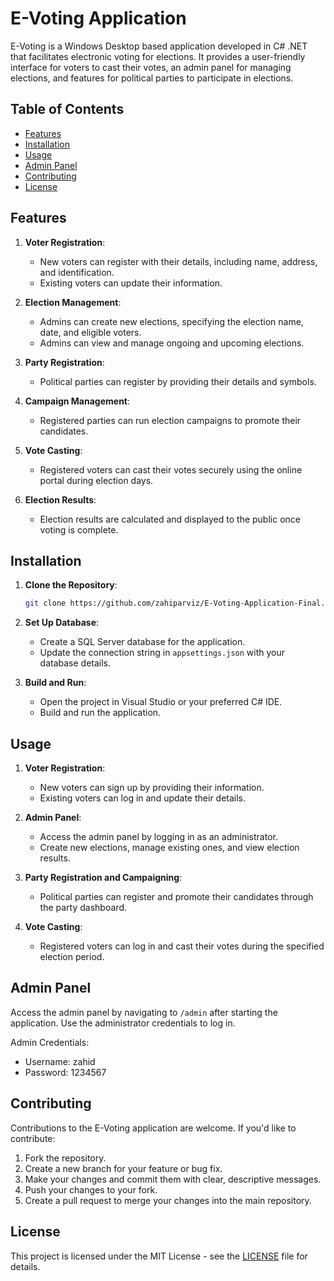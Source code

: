 # E-Voting Application



E-Voting is a Windows Desktop based application developed in C# .NET that facilitates electronic voting for elections. It provides a user-friendly interface for voters to cast their votes, an admin panel for managing elections, and features for political parties to participate in elections.

## Table of Contents

- [Features](#features)
- [Installation](#installation)
- [Usage](#usage)
- [Admin Panel](#admin-panel)
- [Contributing](#contributing)
- [License](#license)

## Features

1. **Voter Registration**:
   - New voters can register with their details, including name, address, and identification.
   - Existing voters can update their information.

2. **Election Management**:
   - Admins can create new elections, specifying the election name, date, and eligible voters.
   - Admins can view and manage ongoing and upcoming elections.

3. **Party Registration**:
   - Political parties can register by providing their details and symbols.

4. **Campaign Management**:
   - Registered parties can run election campaigns to promote their candidates.

5. **Vote Casting**:
   - Registered voters can cast their votes securely using the online portal during election days.

6. **Election Results**:
   - Election results are calculated and displayed to the public once voting is complete.

## Installation

1. **Clone the Repository**:

   ```bash
   git clone https://github.com/zahiparviz/E-Voting-Application-Final.git
   ```

2. **Set Up Database**:
   - Create a SQL Server database for the application.
   - Update the connection string in `appsettings.json` with your database details.

3. **Build and Run**:
   - Open the project in Visual Studio or your preferred C# IDE.
   - Build and run the application.

## Usage

1. **Voter Registration**:
   - New voters can sign up by providing their information.
   - Existing voters can log in and update their details.

2. **Admin Panel**:
   - Access the admin panel by logging in as an administrator.
   - Create new elections, manage existing ones, and view election results.
   
3. **Party Registration and Campaigning**:
   - Political parties can register and promote their candidates through the party dashboard.

4. **Vote Casting**:
   - Registered voters can log in and cast their votes during the specified election period.

## Admin Panel

Access the admin panel by navigating to `/admin` after starting the application. Use the administrator credentials to log in. 

Admin Credentials:
- Username: zahid
- Password: 1234567

## Contributing

Contributions to the E-Voting application are welcome. If you'd like to contribute:

1. Fork the repository.
2. Create a new branch for your feature or bug fix.
3. Make your changes and commit them with clear, descriptive messages.
4. Push your changes to your fork.
5. Create a pull request to merge your changes into the main repository.

## License

This project is licensed under the MIT License - see the [LICENSE](LICENSE) file for details.
